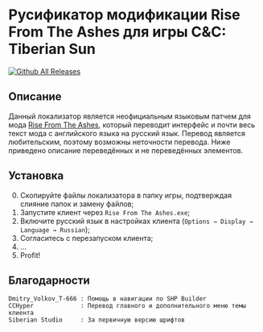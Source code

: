 # Русификатор модификации Rise From The Ashes для игры C&C: Tiberian Sun
[![Github All Releases](https://img.shields.io/github/downloads/MahBoiTranslator/RiseFromTheAshesRu/total.svg)](https://github.com/MahBoiTranslator/RiseFromTheAshesRu/releases)

## Описание
Данный локализатор является неофициальным языковым патчем для мода [Rise From The Ashes](https://www.moddb.com/mods/the-rise-from-the-ashes), который переводит интерфейс и почти весь текст мода с английского языка на русский язык. Перевод является любительским, поэтому возможны неточности перевода. Ниже приведено описание переведённых и не переведённых элементов.

## Установка
0. Скопируйте файлы локализатора в папку игры, подтверждая слияние папок и замену файлов;
1. Запустите клиент через `Rise From The Ashes.exe`;
2. Включите русский язык в настройках клиента (`Options → Display → Language → Russian`);
3. Согласитесь с перезапуском клиента;
4. ...
5. Profit!

## Благодарности

	Dmitry_Volkov_T-666 : Помощь в навигации по SHP Builder
	CCHyper             : Перевод главного и дополнительного меню темы клиента
	Siberian Studio     : За первичную версию шрифтов
